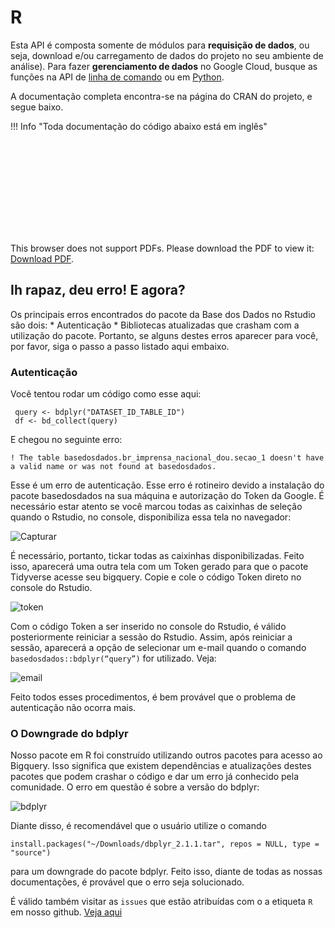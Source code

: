 # R

Esta API é composta somente de módulos para **requisição de dados**, ou
seja, download e/ou carregamento de dados do projeto no seu ambiente de
análise).
Para fazer **gerenciamento de dados** no Google Cloud, busque as funções
na API de [linha de comando](../api_reference_cli) ou em [Python](../api_reference_python/#classes-gerenciamento-de-dados).

A documentação completa encontra-se na página do CRAN do projeto, e
segue baixo.

!!! Info "Toda documentação do código abaixo está em inglês"

<object data="https://cran.r-project.org/web/packages/basedosdados/basedosdados.pdf" type="application/pdf" width="700px" height="700px">
    <embed src="https://cran.r-project.org/web/packages/basedosdados/basedosdados.pdf">
        <p>This browser does not support PDFs. Please download the PDF to view it: <a href="https://cran.r-project.org/web/packages/basedosdados/basedosdados.pdf">Download PDF</a>.</p>
    </embed>
</object>

## Ih rapaz, deu erro! E agora?
Os principais erros encontrados do pacote da Base dos Dados no Rstudio são dois: 
    * Autenticação
    * Bibliotecas atualizadas que crasham com a utilização do pacote.
Portanto, se alguns destes erros aparecer para você, por favor, siga o passo a passo listado aqui embaixo.

### Autenticação
Você tentou rodar um código como esse aqui: 

     query <- bdplyr("DATASET_ID_TABLE_ID")
     df <- bd_collect(query)
E chegou no seguinte erro: 

`! The table basedosdados.br_imprensa_nacional_dou.secao_1 doesn't have a valid name or was not found at basedosdados.`

Esse é um erro de autenticação. Esse erro é rotineiro devido a instalação do pacote basedosdados na sua máquina e autorização do Token da Google. 
É necessário estar atento se você marcou todas as caixinhas de seleção quando o Rstudio, no console, disponibiliza essa tela no navegador:

![Capturar](https://user-images.githubusercontent.com/26544494/190700064-1326a74c-8de0-4254-a562-32f9aa10ae07.PNG)

É necessário, portanto, tickar todas as caixinhas disponibilizadas. 
Feito isso, aparecerá uma outra tela com um Token gerado para que o pacote Tidyverse acesse seu bigquery. Copie e cole o código Token direto no console do Rstudio. 

![token](https://user-images.githubusercontent.com/26544494/190700780-dd1d05e3-3ef4-4070-9023-c5e4e1684f79.PNG)

Com o código Token a ser inserido no console do Rstudio, é válido posteriormente reiniciar a sessão do Rstudio. Assim, após reiniciar a sessão, aparecerá a opção de selecionar um e-mail quando o comando `basedosdados::bdplyr(“query”)` for utilizado. Veja: 

![email](https://user-images.githubusercontent.com/26544494/190703436-a1e16906-9b53-4bcf-b337-2a0881548cf0.PNG)

Feito todos esses procedimentos, é bem provável que o problema de autenticação não ocorra mais. 

### O Downgrade do bdplyr 
Nosso pacote em R foi construído utilizando outros pacotes para acesso ao Bigquery. Isso significa que existem dependências e atualizações destes pacotes que podem crashar o código e dar um erro já conhecido pela comunidade. O erro em questão é sobre a versão do bdplyr: 

![bdplyr](https://user-images.githubusercontent.com/26544494/190704346-b898d9b2-aa0e-4f19-8b59-47df4d15b2f5.PNG)

Diante disso, é recomendável que o usuário utilize o comando

`install.packages("~/Downloads/dbplyr_2.1.1.tar", repos = NULL, type = "source")` 

para um downgrade do pacote bdplyr. Feito isso, diante de todas as nossas documentações, é provável que o erro seja solucionado.

É válido também visitar as `issues` que estão atribuídas com o a etiqueta `R` em nosso github. 
[Veja aqui](https://github.com/basedosdados/mais/issues?q=is%3Aissue+is%3Aclosed)

